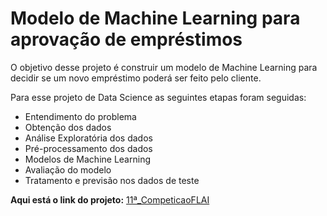 # Modelo de Machine Learning para aprovação de empréstimos
O objetivo desse projeto é construir um modelo de Machine Learning para decidir se um novo empréstimo poderá ser feito pelo cliente.

Para esse projeto de Data Science as seguintes etapas foram seguidas:

* Entendimento do problema
* Obtenção dos dados
* Análise Exploratória dos dados
* Pré-processamento dos dados
* Modelos de Machine Learning
* Avaliação do modelo
* Tratamento e previsão nos dados de teste

**Aqui está o link do projeto:** [11ª_CompeticaoFLAI](https://github.com/JosenildoJunior/Competicao_ML/blob/main/11%C2%AA_CompeticaoFLAI_2_0.ipynb)
